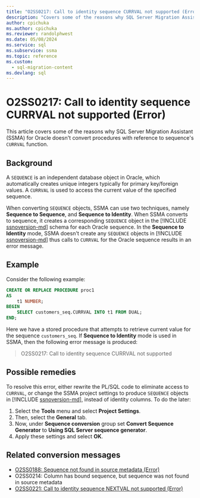 ```yaml
---
title: "O2SS0217: Call to identity sequence CURRVAL not supported (Error)"
description: "Covers some of the reasons why SQL Server Migration Assistant (SSMA) for Oracle does not convert procedures with reference to sequence's CURRVAL function."
author: cpichuka
ms.author: cpichuka
ms.reviewer: randolphwest
ms.date: 05/08/2024
ms.service: sql
ms.subservice: ssma
ms.topic: reference
ms.custom:
  - sql-migration-content
ms.devlang: sql
---
```


# O2SS0217: Call to identity sequence CURRVAL not supported (Error)

This article covers some of the reasons why SQL Server Migration Assistant (SSMA) for Oracle doesn't convert procedures with reference to sequence's `CURRVAL` function.

## Background

A `SEQUENCE` is an independent database object in Oracle, which automatically creates unique integers typically for primary key/foreign values. A `CURRVAL` is used to access the current value of the specified sequence.

When converting `SEQUENCE` objects, SSMA can use two techniques, namely **Sequence to Sequence**, and **Sequence to Identity**. When SSMA converts to sequence, it creates a corresponding `SEQUENCE` object in the [!INCLUDE [ssnoversion-md](../../../includes/ssnoversion-md.md)] schema for each Oracle sequence. In the **Sequence to Identity** mode, SSMA doesn't create any `SEQUENCE` objects in [!INCLUDE [ssnoversion-md](../../../includes/ssnoversion-md.md)] thus calls to `CURRVAL` for the Oracle sequence results in an error message.

## Example

Consider the following example:

```sql
CREATE OR REPLACE PROCEDURE proc1
AS
    t1 NUMBER;
BEGIN
    SELECT customers_seq.CURRVAL INTO t1 FROM DUAL;
END;
```

Here we have a stored procedure that attempts to retrieve current value for the sequence `customers_seq`. If **Sequence to Identity** mode is used in SSMA, then the following error message is produced:

> O2SS0217: Call to identity sequence CURRVAL not supported

## Possible remedies

To resolve this error, either rewrite the PL/SQL code to eliminate access to `CURRVAL`, or change the SSMA project settings to produce `SEQUENCE` objects in [!INCLUDE [ssnoversion-md](../../../includes/ssnoversion-md.md)], instead of identity columns. To do the later:

1. Select the **Tools** menu and select **Project Settings**.
1. Then, select the **General** tab.
1. Now, under **Sequence conversion** group set **Convert Sequence Generator** to **Using SQL Server sequence generator**.
1. Apply these settings and select **OK**.

## Related conversion messages

- [O2SS0188: Sequence not found in source metadata (Error)](o2ss0188.md)
- O2SS0214: Column has bound sequence, but sequence was not found in source metadata
- [O2SS0221: Call to identity sequence NEXTVAL not supported (Error)](o2ss0221.md)
